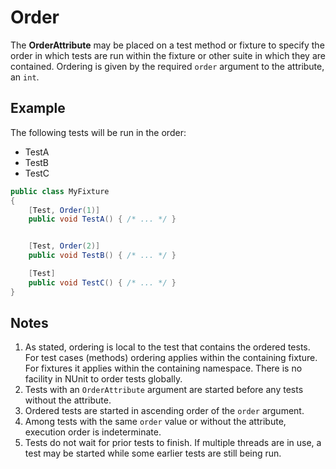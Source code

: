 # Order

The **OrderAttribute** may be placed on a test method or fixture to specify the order in which tests are run within the
fixture or other suite in which they are contained. Ordering is given by the required `order` argument to the attribute,
an `int`.

## Example

The following tests will be run in the order:

* TestA
* TestB
* TestC

```csharp
public class MyFixture
{
    [Test, Order(1)]
    public void TestA() { /* ... */ }


    [Test, Order(2)]
    public void TestB() { /* ... */ }

    [Test]
    public void TestC() { /* ... */ }
}
```

## Notes

1. As stated, ordering is local to the test that contains the ordered tests. For test cases (methods) ordering applies
   within the containing fixture. For fixtures it applies within the containing namespace. There is no facility in NUnit
   to order tests globally.
2. Tests with an `OrderAttribute` argument are started before any tests without the attribute.
3. Ordered tests are started in ascending order of the `order` argument.
4. Among tests with the same `order` value or without the attribute, execution order is indeterminate.
5. Tests do not wait for prior tests to finish. If multiple threads are in use, a test may be started while some earlier
   tests are still being run.
